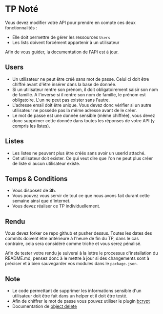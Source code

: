 # TP Noté
Vous devez modifier votre API pour prendre en compte ces deux fonctionnalités :
- Elle doit permettre de gérer les ressources `Users`
- Les lists doivent forcément appartenir à un utilisateur

Afin de vous guider, la documentation de l'API est à jour.

## Users
- Un utilisateur ne peut être créé sans mot de passe. Celui ci doit être chiffré avant d'être insérer dans la base de donnée.
- Si un utilisateur rentre son prénom, il doit obligatoirement saisir son nom de famille. A l'inverse si il rentre son nom de famille, le prénom est obligatoire. L'un ne peut pas exister sans l'autre.
- L'adresse email doit être unique. Vous devez donc vérifier si un autre utilisateur ne possède pas la même adresse avant de le créer.
- Le mot de passe est une donnée sensible (même chiffrée), vous devez donc supprimer cette donnée dans toutes les réponses de votre API (y compris les listes).

## Listes
- Les listes ne peuvent plus être créés sans avoir un userId attaché.
- Cet utilisateur doit exister. Ce qui veut dire que l'on ne peut plus créer de liste si aucun utilisateur existe.

## Temps & Conditions
- Vous disposez de **3h**.
- Vous pouvez vous servir de tout ce que nous avons fait durant cette semaine ainsi que d'internet.
- Vous devez réaliser ce TP individuellement.

## Rendu
Vous devez forker ce repo github et pusher dessus. Toutes les dates des commits doivent être antérieure à l'heure de fin du TP, dans le cas contraire, cela sera considéré comme triche et vous serez pénalisé.

Afin de tester votre rendu je suiverai à la lettre le processus d'installation du README.md, pensez donc à le mettre à jour si des changements sont à préciser et à bien sauvegarder vos modules dans le `package.json`.

## Note
- Le code permettant de supprimer les informations sensible d'un utilisateur doit être fait dans un helper et il doit être testé.
- Afin de chiffrer le mot de passe vous pouvez utiliser le plugin [bcrypt](https://www.npmjs.com/package/bcrypt)
- Documentation de [object delete](https://developer.mozilla.org/fr/docs/Web/JavaScript/Reference/Opérateurs/L_opérateur_delete)
